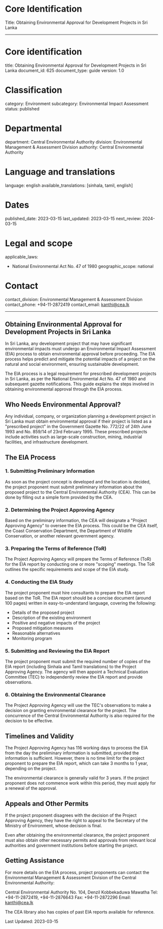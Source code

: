 # Core Identification
Title: Obtaining Environmental Approval for Development Projects in Sri Lanka

---
# Core identification
title: Obtaining Environmental Approval for Development Projects in Sri Lanka
document_id: 625
document_type: guide
version: 1.0

# Classification
category: Environment
subcategory: Environmental Impact Assessment
status: published

# Departmental
department: Central Environmental Authority
division: Environmental Management & Assessment Division
authority: Central Environmental Authority

# Language and translations
language: english
available_translations: [sinhala, tamil, english]

# Dates
published_date: 2023-03-15
last_updated: 2023-03-15
next_review: 2024-03-15

# Legal and scope
applicable_laws:
 - National Environmental Act No. 47 of 1980
geographic_scope: national

# Contact
contact_division: Environmental Management & Assessment Division
contact_phone: +94-11-2872419
contact_email: kanthi@cea.lk

---

## Obtaining Environmental Approval for Development Projects in Sri Lanka

In Sri Lanka, any development project that may have significant environmental impacts must undergo an Environmental Impact Assessment (EIA) process to obtain environmental approval before proceeding. The EIA process helps predict and mitigate the potential impacts of a project on the natural and social environment, ensuring sustainable development.

The EIA process is a legal requirement for prescribed development projects in Sri Lanka, as per the National Environmental Act No. 47 of 1980 and subsequent gazette notifications. This guide explains the steps involved in obtaining environmental approval through the EIA process.

## Who Needs Environmental Approval?

Any individual, company, or organization planning a development project in Sri Lanka must obtain environmental approval if their project is listed as a "prescribed project" in the Government Gazette No. 772/22 of 24th June 1993 and No. 859/14 of 23rd February 1995. These prescribed projects include activities such as large-scale construction, mining, industrial facilities, and infrastructure development.

## The EIA Process

### 1. Submitting Preliminary Information
As soon as the project concept is developed and the location is decided, the project proponent must submit preliminary information about the proposed project to the Central Environmental Authority (CEA). This can be done by filling out a simple form provided by the CEA.

### 2. Determining the Project Approving Agency
Based on the preliminary information, the CEA will designate a "Project Approving Agency" to oversee the EIA process. This could be the CEA itself, the Coast Conservation Department, the Department of Wildlife Conservation, or another relevant government agency.

### 3. Preparing the Terms of Reference (ToR)
The Project Approving Agency will prepare the Terms of Reference (ToR) for the EIA report by conducting one or more "scoping" meetings. The ToR outlines the specific requirements and scope of the EIA study.

### 4. Conducting the EIA Study
The project proponent must hire consultants to prepare the EIA report based on the ToR. The EIA report should be a concise document (around 100 pages) written in easy-to-understand language, covering the following:
- Details of the proposed project
- Description of the existing environment
- Positive and negative impacts of the project
- Proposed mitigation measures
- Reasonable alternatives
- Monitoring program

### 5. Submitting and Reviewing the EIA Report
The project proponent must submit the required number of copies of the EIA report (including Sinhala and Tamil translations) to the Project Approving Agency. The agency will then appoint a Technical Evaluation Committee (TEC) to independently review the EIA report and provide observations.

### 6. Obtaining the Environmental Clearance
The Project Approving Agency will use the TEC's observations to make a decision on granting environmental clearance for the project. The concurrence of the Central Environmental Authority is also required for the decision to be effective.

## Timelines and Validity

The Project Approving Agency has 116 working days to process the EIA from the day the preliminary information is submitted, provided the information is sufficient. However, there is no time limit for the project proponent to prepare the EIA report, which can take 3 months to 1 year, depending on the project.

The environmental clearance is generally valid for 3 years. If the project proponent does not commence work within this period, they must apply for a renewal of the approval.

## Appeals and Other Permits

If the project proponent disagrees with the decision of the Project Approving Agency, they have the right to appeal to the Secretary of the Ministry of Environment, whose decision is final.

Even after obtaining the environmental clearance, the project proponent must also obtain other necessary permits and approvals from relevant local authorities and government institutions before starting the project.

## Getting Assistance

For more details on the EIA process, project proponents can contact the Environmental Management & Assessment Division of the Central Environmental Authority:

Central Environmental Authority
No. 104, Denzil Kobbekaduwa Mawatha
Tel: +94-11-2872419, +94-11-2876643
Fax: +94-11-2872296
Email: kanthi@cea.lk

The CEA library also has copies of past EIA reports available for reference.

Last Updated: 2023-03-15